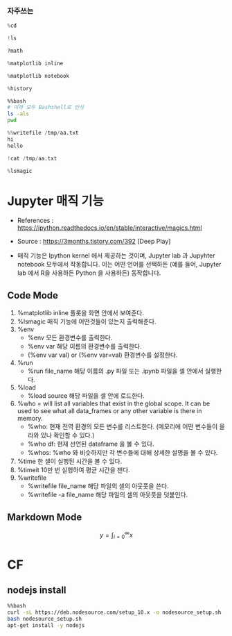### 자주쓰는


```python
%cd 
```


```python
!ls 
```


```python
?math 
```


```python
%matplotlib inline
```


```python
%matplotlib notebook
```


```python
%history
```


```bash
%%bash             
# 이하 모두 Bashshell로 인식
ls -als
pwd
```


```python
%%writefile /tmp/aa.txt
hi
hello
```


```python
!cat /tmp/aa.txt
```


```python
%lsmagic
```

# Jupyter 매직 기능
* References : https://ipython.readthedocs.io/en/stable/interactive/magics.html
* Source : https://3months.tistory.com/392 [Deep Play]

* 매직 기능은 Ipython kernel 에서 제공하는 것이며, Jupyter lab 과 Jupyhter notebook 모두에서 작동합니다. 이는 어떤 언어를 선택하든 (예를 들어, Jupyter lab 에서 R을 사용하든 Python 을 사용하든) 동작합니다.

## Code Mode
1. %matplotlib inline 플롯을 화면 안에서 보여준다.
2. %lsmagic 매직 기능에 어떤것들이 있는지 출력해준다.
3. %env
    * %env 모든 환경변수를 출력한다.
    * %env var 해당 이름의 환경변수를 출력한다.
    * (%env var val) or (%env var=val) 환경변수를 설정한다.
4. %run
    * %run file_name 해당 이름의 .py 파일 또는 .ipynb 파일을 셀 안에서 실행한다.
5. %load
    * %load source 해당 파일을 셀 안에 로드한다.
6. %who = will list all variables that exist in the global scope. It can be used to see what all data_frames or any other variable is there in memory.
    * %who: 현재 전역 환경의 모든 변수를 리스트한다. (메모리에 어떤 변수들이 올라와 있나 확인할 수 있다.)
    * %who df: 현재 선언된 dataframe 을 볼 수 있다.
    * %whos: %who 와 비슷하지만 각 변수들에 대해 상세한 설명을 볼 수 있다.
7. %time 한 셀이 실행된 시간을 볼 수 있다.
8. %timeit 10만 번 실행하여 평균 시간을 잰다.
9. %writefile
    * %writefile file_name 해당 파일의 셀의 아웃풋을 쓴다.
    * %writefile -a file_name 해당 파일의 셀의 아웃풋을 덧붙인다.

## Markdown Mode

$$y=\int_{i=0}^{\infty}x $$

# CF
## nodejs install


```bash
%%bash
curl -sL https://deb.nodesource.com/setup_10.x -o nodesource_setup.sh
bash nodesource_setup.sh
apt-get install -y nodejs
```


```python

```


```python

```
